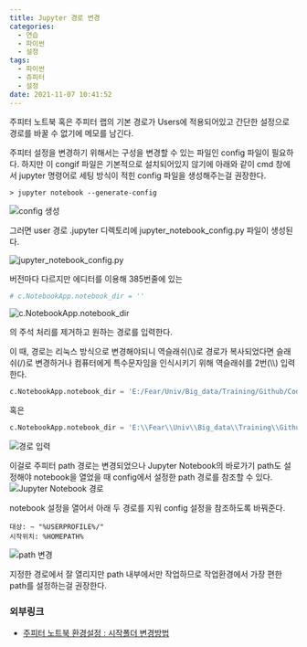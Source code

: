 ```yaml
---
title: Jupyter 경로 변경
categories:
  - 연습
  - 파이썬
  - 설정
tags:
  - 파이썬
  - 쥬피터
  - 설정
date: 2021-11-07 10:41:52
---
```

  
주피터 노트북 혹은 주피터 랩의 기본 경로가 Users에 적용되어있고 간단한 설정으로 경로를 바꿀 수 없기에 메모를 남긴다.

주피터 설정을 변경하기 위해서는 구성을 변경할 수 있는 파일인 config 파일이 필요하다.
하지만 이 congif 파일은 기본적으로 설치되어있지 않기에 아래와 같이 cmd 창에서 jupyter 명령어로 세팅 방식이 적힌 config 파일을 생성해주는걸 권장한다.
```shell
> jupyter notebook --generate-config
```
<img src="/images/2111/주피터 경로 변경/J1.png" alt="config 생성">

그러면 user 경로 .jupyter 디렉토리에 jupyter_notebook_config.py 파일이 생성된다.

<img src="/images/2111/주피터 경로 변경/J2.png" alt="jupyter_notebook_config.py">

버전마다 다르지만 에디터를 이용해 385번줄에 있는
```python
# c.NotebookApp.notebook_dir = ''
```
<img src="/images/2111/주피터 경로 변경/J3.png" alt="c.NotebookApp.notebook_dir">

의 주석 처리를 제거하고 원하는 경로를 입력한다.

이 때, 경로는 리눅스 방식으로 변경해야되니 역슬래쉬(\\)로 경로가 복사되었다면 슬래쉬(/)로 변경하거나 컴퓨터에게 특수문자임을 인식시키기 위해 역슬래쉬를 2번(\\\\) 입력한다.
```python
c.NotebookApp.notebook_dir = 'E:/Fear/Univ/Big_data/Training/Github/Codding-base/Python/Python-jupyter'
```
혹은
```python
c.NotebookApp.notebook_dir = 'E:\\Fear\\Univ\\Big_data\\Training\\Github\\Codding-base\\Python\\Python-jupyter'
```
<img src="/images/2111/주피터 경로 변경/J4.png" alt="경로 입력">

이걸로 주피터 path 경로는 변경되었으나 Jupyter Notebook의 바로가기 path도 설정해야 notebook을 열었을 때 config에서 설정한 path 경로를 참조할 수 있다.
<img src="/images/2111/주피터 경로 변경/J5.png" alt="Jupyter Notebook 경로">


notebook 설정을 열어서 아래 두 경로를 지워 config 설정을 참조하도록 바꿔준다.
```
대상: ~ "%USERPROFILE%/"
시작위치: %HOMEPATH%
```
<img src="/images/2111/주피터 경로 변경/J6.png" alt="path 변경">

지정한 경로에서 잘 열리지만 path 내부에서만 작업하므로 작업환경에서 가장 편한 path를 설정하는걸 권장한다.



### 외부링크
 - [주피터 노트북 환경설정 : 시작폴더 변경방법](https://ooyoung.tistory.com/7)